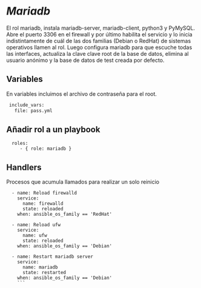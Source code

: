 _Mariadb_
=========

El rol mariadb, instala mariadb-server, mariadb-client, python3 y PyMySQL. Abre el puerto 3306 en el firewall y por último habilita el servicio y lo inicia indistintamente de cuál de las dos familias (Debian o RedHat) de sistemas operativos llamen al rol. Luego configura mariadb para que escuche todas las interfaces, actualiza la clave clave root de la base de datos, elimina al usuario anónimo y la base de datos de test creada por defecto. 




Variables
--------------

En variables incluimos el archivo de contraseña para el root.

```bash
 include_vars:
   file: pass.yml
```


Añadir rol a un playbook
----------------


      roles:
         - { role: mariadb }



Handlers
--------------

Procesos que acumula llamados para realizar un solo reinicio

```
  - name: Reload firewalld
    service:
      name: firewalld
      state: reloaded
    when: ansible_os_family == 'RedHat'

  - name: Reload ufw
    service:
      name: ufw
      state: reloaded
    when: ansible_os_family == 'Debian'

  - name: Restart mariadb server
    service:
      name: mariadb
      state: restarted
    when: ansible_os_family == 'Debian'
    ```
